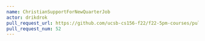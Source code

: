```yaml
---
name: ChristianSupportForNewQuarterJob
actor: drikdrok
pull_request_url: https://github.com/ucsb-cs156-f22/f22-5pm-courses/pull/52
pull_request_num: 52
---
```

